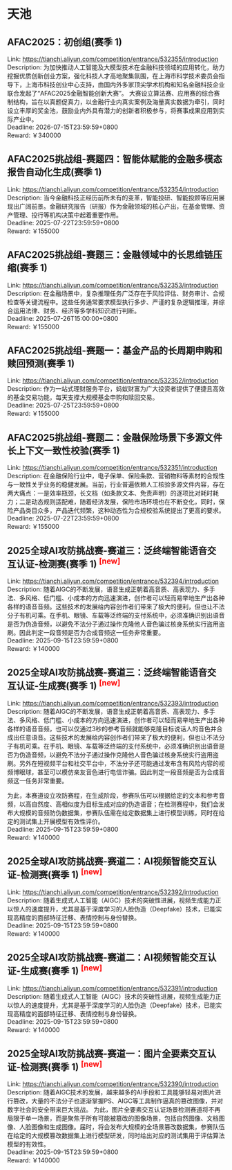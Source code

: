 # 天池



## AFAC2025：初创组(赛季 1)

Link: https://tianchi.aliyun.com/competition/entrance/532355/introduction  
Description: 为加快推动人工智能及大模型技术在金融科技领域的应用转化，助力挖掘优质创新创业方案，强化科技人才高地聚集氛围，在上海市科学技术委员会指导下，上海市科技创业中心支持，由国内外多家顶尖学术机构和知名金融科技企业联合发起了“AFAC2025金融智能创新大赛”。
大赛设立算法赛、应用赛的综合赛制结构，旨在以真题促真力，以金融行业内真实案例及海量真实数据为牵引，同时设立丰厚的奖金池，鼓励业内外具有潜力的创新者积极参与，将赛事成果应用到实际产业中。  
Deadline: 2026-07-15T23:59:59+0800  
Reward: ￥340000  


## AFAC2025挑战组-赛题四：智能体赋能的金融多模态报告自动化生成(赛季 1)

Link: https://tianchi.aliyun.com/competition/entrance/532354/introduction  
Description: 当今金融科技正经历前所未有的变革，智能投研、智能投顾等应用展现出广阔前景。金融研究报告（研报）作为金融领域的核心产出，在基金管理、资产管理、投行等机构决策中起着重要作用。  
Deadline: 2025-07-22T23:59:59+0800  
Reward: ￥155000  


## AFAC2025挑战组-赛题三：金融领域中的长思维链压缩(赛季 1)

Link: https://tianchi.aliyun.com/competition/entrance/532353/introduction  
Description: 在金融场景中，复杂推理任务广泛存在于风险评估、财务审计、合规检查等关键流程中。这些任务通常要求模型执行多步、严谨的复杂逻辑推理，并综合运用法律、财务、经济等多学科知识进行判断。  
Deadline: 2025-07-26T15:00:00+0800  
Reward: ￥155000  


## AFAC2025挑战组-赛题一：基金产品的长周期申购和赎回预测(赛季 1)

Link: https://tianchi.aliyun.com/competition/entrance/532352/introduction  
Description: 作为一站式理财服务平台，蚂蚁财富为广大投资者提供了便捷且高效的基金交易功能，每天支撑大规模基金申购和赎回交易。  
Deadline: 2025-07-25T23:59:59+0800  
Reward: ￥155000  


## AFAC2025挑战组-赛题二：金融保险场景下多源文件长上下文一致性校验(赛季 1)

Link: https://tianchi.aliyun.com/competition/entrance/532351/introduction  
Description: 在金融保险行业中，电子保单、保险条款、营销物料等素材的合规性与一致性关乎业务的稳健发展。当前，行业普遍依赖人工核验多源文件内容，存在两大痛点：一是效率瓶颈，长文档（如条款文本、免责声明）的逐项比对耗时耗力；二是动态规则适配难，随着经济发展，保险市场环境也在不断变化，同时，保险产品类目众多，产品迭代频繁，这种动态性为合规校验系统提出了更高的要求。  
Deadline: 2025-07-22T23:59:59+0800  
Reward: ￥155000  


## 2025全球AI攻防挑战赛-赛道三：泛终端智能语音交互认证-检测赛(赛季 1) <sup style="color:red">[new]<sup>  

Link: https://tianchi.aliyun.com/competition/entrance/532394/introduction  
Description: 随着AIGC的不断发展，语音生成正朝着高音质、高表现力、多手法、多风格、低门槛、小成本的方向迅速演进，创作者可以轻而易举地生产出各种各样的语音音频。这些技术的发展给内容创作者们带来了极大的便利，但也让不法分子有机可乘。在手机、眼镜、车载等泛终端的支付系统中，必须准确识别出语音是否为伪造音频，以避免不法分子通过操作克隆他人音色骗过核身系统实行盗用盗刷。因此判定一段音频是否为合成音频这一任务非常重要。  
Deadline: 2025-09-15T23:59:59+0800  
Reward: ￥140000  


## 2025全球AI攻防挑战赛-赛道三：泛终端智能语音交互认证-生成赛(赛季 1) <sup style="color:red">[new]<sup>  

Link: https://tianchi.aliyun.com/competition/entrance/532393/introduction  
Description: 随着AIGC的不断发展，语音生成正朝着高音质、高表现力、多手法、多风格、低门槛、小成本的方向迅速演进，创作者可以轻而易举地生产出各种各样的语音音频，也可以仅通过3秒的参考音频就能够克隆目标说话人的音色并合成出任意语音。这些技术的发展给内容创作者们带来了极大的便利，但也让不法分子有机可乘。在手机、眼镜、车载等泛终端的支付系统中，必须准确识别出语音是否为伪造音频，以避免不法分子通过操作克隆他人音色骗过核身系统实行盗用盗刷。另外在短视频平台和社交平台中，不法分子还可能通过发布含有风险内容的视频博眼球，甚至可以模仿亲友音色进行电信诈骗。因此判定一段音频是否为合成音频这一任务非常重要。

为此，本赛道设立攻防赛程，在生成阶段，参赛队伍可以根据给定的文本和参考音频，以高自然度、高相似度为目标生成对应的伪造语音；在检测赛程中，我们会发布大规模的音频防伪数据集，参赛队伍需在给定数据集上进行模型训练，同时在给定的测试集上开展模型有效性评价。  
Deadline: 2025-09-15T23:59:59+0800  
Reward: ￥140000  


## 2025全球AI攻防挑战赛-赛道二：AI视频智能交互认证-检测赛(赛季 1) <sup style="color:red">[new]<sup>  

Link: https://tianchi.aliyun.com/competition/entrance/532392/introduction  
Description: 随着生成式人工智能（AIGC）技术的突破性进展，视频生成能力正以惊人的速度提升，尤其是基于深度学习的人脸伪造（Deepfake）技术，已能实现高精度的面部特征迁移、表情控制与身份替换。  
Deadline: 2025-09-15T23:59:59+0800  
Reward: ￥140000  


## 2025全球AI攻防挑战赛-赛道二：AI视频智能交互认证-生成赛(赛季 1) <sup style="color:red">[new]<sup>  

Link: https://tianchi.aliyun.com/competition/entrance/532391/introduction  
Description: 随着生成式人工智能（AIGC）技术的突破性进展，视频生成能力正以惊人的速度提升，尤其是基于深度学习的人脸伪造（Deepfake）技术，已能实现高精度的面部特征迁移、表情控制与身份替换。  
Deadline: 2025-09-15T23:59:59+0800  
Reward: ￥140000  


## 2025全球AI攻防挑战赛-赛道一：图片全要素交互认证-检测赛(赛季 1) <sup style="color:red">[new]<sup>  

Link: https://tianchi.aliyun.com/competition/entrance/532390/introduction  
Description: 随着AIGC技术的发展，越来越多的AI手段和工具能够轻易对图片进行篡改，大量的不法分子也逐渐掌握PS、AIGC等工具制作逼真的篡改图像，并对数字社会的安全带来巨大挑战。
为此，图片全要素交互认证场景检测赛道将不再局限于单一场景，而是聚焦于所有可能被篡改的图像场景，包括自然图像、文档图像、人脸图像和生成图像。届时，将会发布大规模的全场景篡改数据集，参赛队伍在给定的大规模篡改数据集上进行模型研发，同时给出对应的测试集用于评估算法模型的有效性。  
Deadline: 2025-09-15T23:59:59+0800  
Reward: ￥140000  

